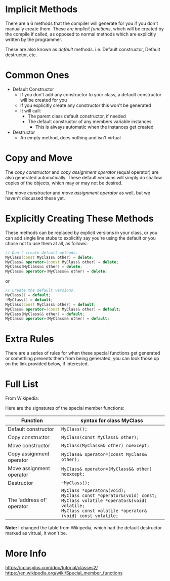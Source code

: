 
# Implicit Methods

There are a 6 methods that the compiler will generate for you if you don't manually create them. These are *implicit functions*, which will be created by the compile if called, as opposed to normal methods which are explicitly written by the programmer.

These are also known as *default* methods. i.e. Default constructor, Default destructor, etc.

# Common Ones

- Default Constructor
	- If you don't add any constructor to your class, a default constructor will be created for you
	- If you explicitly create any constructor this won't be generated
	- It will call:
		- The parent class default constructor, if needed
		- The default constructor of any members variable instances
			- This is always automatic when the instances get created
- Destructor
	- An empty method, does nothing and isn't virtual

# Copy and Move

The *copy constructor* and *copy assignment operator* (equal operator) are also generated automatically. These default versions will simply do shallow copies of the objects, which may or may not be desired.

The *move constructor* and *move assignment operator* as well, but we haven't discussed these yet.

# Explicitly Creating These Methods

These methods can be replaced by explicit versions in your class, or you can add single line stubs to explicitly say you're using the default or you chose not to use them at all, as follows:

```c++
// Don't create default methods.
MyClass(const MyClass& other) = delete;
MyClass& operator=(const MyClass& other) = delete;
MyClass(MyClass&& other) = delete;
MyClass& operator=(MyClass&& other) = delete;
```

or

```c++
// Create the default versions.
MyClass() = default;
~MyClass() = default;
MyClass(const MyClass& other) = default;
MyClass& operator=(const MyClass& other) = default;
MyClass(MyClass&& other) = default;
MyClass& operator=(MyClass&& other) = default;
```

# Extra Rules

There are a series of rules for when these special functions get generated or something prevents them from being generated, you can look those up on the link provided below, if interested.

# Full List

From Wikipedia:

Here are the signatures of the special member functions:

|Function|syntax for class MyClass|
|---|---|
|Default constructor|`MyClass();`|
|Copy constructor|`MyClass(const MyClass& other);`|
|Move constructor|`MyClass(MyClass&& other) noexcept;`|
|Copy assignment operator|`MyClass& operator=(const MyClass& other);`|
|Move assignment operator|`MyClass& operator=(MyClass&& other) noexcept;`|
|Destructor|`~MyClass();`|
|The 'address of' operator|`MyClass *operator&(void);`  <br>`MyClass const *operator&(void) const;`  <br>`MyClass volatile *operator&(void) volatile;`  <br>`MyClass const volatile *operator&(void) const volatile;`|

**Note:** I changed the table from Wikipedia, which had the default destructor marked as virtual, it won't be.

# More Info

https://cplusplus.com/doc/tutorial/classes2/
https://en.wikipedia.org/wiki/Special_member_functions

